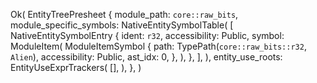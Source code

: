 Ok(
    EntityTreePresheet {
        module_path: `core::raw_bits`,
        module_specific_symbols: NativeEntitySymbolTable(
            [
                NativeEntitySymbolEntry {
                    ident: `r32`,
                    accessibility: Public,
                    symbol: ModuleItem(
                        ModuleItemSymbol {
                            path: TypePath(`core::raw_bits::r32`, `Alien`),
                            accessibility: Public,
                            ast_idx: 0,
                        },
                    ),
                },
            ],
        ),
        entity_use_roots: EntityUseExprTrackers(
            [],
        ),
    },
)
